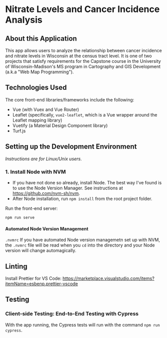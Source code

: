 # Nitrate Levels and Cancer Incidence Analysis

## About this Application

This app allows users to analyze the relationship between cancer incidence and nitrate levels in Wisconsin at the census tract level. It is one of two projects that satisfy requirements for the Capstone course in the University of Wisconsin-Madison's MS program in Cartography and GIS Development (a.k.a "Web Map Programming").

## Technologies Used

The core front-end libraries/frameworks include the following:

- Vue (with Vuex and Vue Router)
- Leaflet (specifically, `vue2-leaflet`, which is a Vue wrapper around the Leaflet mapping library)
- Vuetify (a Material Design Component library)
- Turf.js

## Setting up the Development Environment

_Instructions are for Linux/Unix users._

### 1. Install Node with NVM

- If you have not done so already, install Node. The best way I've found is to use the Node Version Manager. See instructions at https://github.com/nvm-sh/nvm.
- After Node installation, run `npm install` from the root project folder.

Run the front-end server:

```
npm run serve
```

#### Automated Node Version Management

`.nvmrc` If you have automated Node version managemetn set up with NVM, the `.nvmrc` file will be read when you `cd` into the directory and your Node version will change automagically.

## Linting

Install Prettier for VS Code: https://marketplace.visualstudio.com/items?itemName=esbenp.prettier-vscode

## Testing

### Client-side Testing: End-to-End Testing with Cypress

With the app running, the Cypress tests will run with the command `npm run cypress`.
